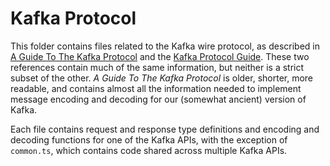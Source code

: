 # Kafka Protocol

This folder contains files related to the Kafka wire protocol, as described in [A Guide To The Kafka Protocol](https://cwiki.apache.org/confluence/display/KAFKA/A+Guide+To+The+Kafka+Protocol) and the [Kafka Protocol Guide](https://kafka.apache.org/protocol.html). These two references contain much of the same information, but neither is a strict subset of the other. _A Guide To The Kafka Protocol_ is older, shorter, more readable, and contains almost all the information needed to implement message encoding and decoding for our (somewhat ancient) version of Kafka.

Each file contains request and response type definitions and encoding and decoding functions for one of the Kafka APIs, with the exception of `common.ts`, which contains code shared across multiple Kafka APIs.
